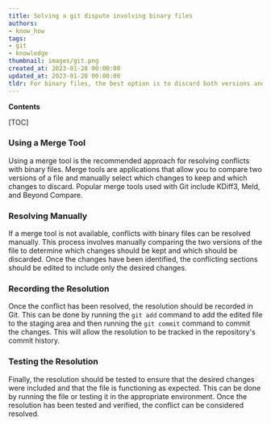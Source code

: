 ```yaml
---
title: Solving a git dispute involving binary files
authors:
- know_how
tags:
- git
- knowledge
thumbnail: images/git.png
created_at: 2023-01-28 00:00:00
updated_at: 2023-01-28 00:00:00
tldr: For binary files, the best option is to discard both versions and manually merge the files.
---
```


**Contents**

[TOC]

### Using a Merge Tool

Using a merge tool is the recommended approach for resolving conflicts with binary files. Merge tools are applications that allow you to compare two versions of a file and manually select which changes to keep and which changes to discard. Popular merge tools used with Git include KDiff3, Meld, and Beyond Compare.

### Resolving Manually

If a merge tool is not available, conflicts with binary files can be resolved manually. This process involves manually comparing the two versions of the file to determine which changes should be kept and which should be discarded. Once the changes have been identified, the conflicting sections should be edited to include only the desired changes.

### Recording the Resolution

Once the conflict has been resolved, the resolution should be recorded in Git. This can be done by running the `git add` command to add the edited file to the staging area and then running the `git commit` command to commit the changes. This will allow the resolution to be tracked in the repository's commit history.

### Testing the Resolution

Finally, the resolution should be tested to ensure that the desired changes were included and that the file is functioning as expected. This can be done by running the file or testing it in the appropriate environment. Once the resolution has been tested and verified, the conflict can be considered resolved.
